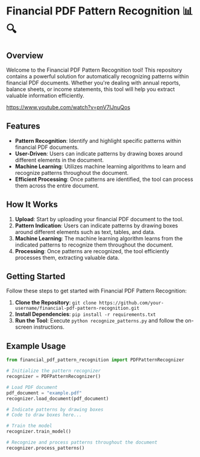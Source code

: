 # Financial PDF Pattern Recognition 📊🔍

## Overview
Welcome to the Financial PDF Pattern Recognition tool! This repository contains a powerful solution for automatically recognizing patterns within financial PDF documents. Whether you're dealing with annual reports, balance sheets, or income statements, this tool will help you extract valuable information efficiently.

https://www.youtube.com/watch?v=pnV7IJnuQos

## Features
- **Pattern Recognition**: Identify and highlight specific patterns within financial PDF documents.
- **User-Driven**: Users can indicate patterns by drawing boxes around different elements in the document.
- **Machine Learning**: Utilizes machine learning algorithms to learn and recognize patterns throughout the document.
- **Efficient Processing**: Once patterns are identified, the tool can process them across the entire document.

## How It Works
1. **Upload**: Start by uploading your financial PDF document to the tool.
2. **Pattern Indication**: Users can indicate patterns by drawing boxes around different elements such as text, tables, and data.
3. **Machine Learning**: The machine learning algorithm learns from the indicated patterns to recognize them throughout the document.
4. **Processing**: Once patterns are recognized, the tool efficiently processes them, extracting valuable data.

## Getting Started
Follow these steps to get started with Financial PDF Pattern Recognition:
1. **Clone the Repository**: `git clone https://github.com/your-username/financial-pdf-pattern-recognition.git`
2. **Install Dependencies**: `pip install -r requirements.txt`
3. **Run the Tool**: Execute `python recognize_patterns.py` and follow the on-screen instructions.

## Example Usage
```python
from financial_pdf_pattern_recognition import PDFPatternRecognizer

# Initialize the pattern recognizer
recognizer = PDFPatternRecognizer()

# Load PDF document
pdf_document = "example.pdf"
recognizer.load_document(pdf_document)

# Indicate patterns by drawing boxes
# Code to draw boxes here...

# Train the model
recognizer.train_model()

# Recognize and process patterns throughout the document
recognizer.process_patterns()
